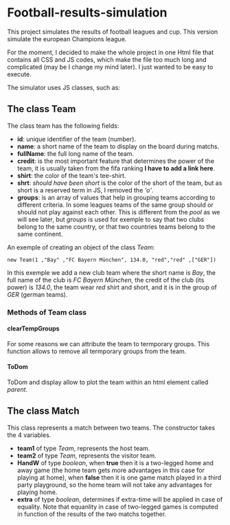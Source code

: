 # Football-results-simulation
This project simulates the results of football leagues and cup. This version simulate the european Champions league. 

For the moment, I decided to make the whole project in one Html file that contains all CSS and JS codes, which make the file too much long and complicated (may be I change my mind later). I just wanted to be easy to execute.

The simulator uses JS classes, such as:

## The class Team
The class team has the following fields:
- **id**: unique identifier of the team (number).
- **name**:  a short name of the team to display on the board during matchs.
- **fullName**: the full long name of the team.
- **credit**: is the most important feature that determines the power of the team, it is usually taken from the fifa ranking **I have to add a link here**.
- **shirt**: the color of the team's tee-shirt.
- **shrt**: *should have been short* is the color of the short of the team, but as short is a reserved term in JS, I removed the *'o'*.
- **groups**: is an array of values that help in grouping teams according to different criteria. In some leagues teams of the same group should or should not play against each other. This is different from the *pool* as we will see later, but *groups* is used for exemple to say that two clubs belong to the same country, or that two countries teams belong to the same continent.

An exemple of creating an object of the class *Team*:
```
new Team(1 ,"Bay" ,"FC Bayern München", 134.0, "red","red" ,["GER"])
```
In this exemple we add a new club team where the short name is *Bay*, the full name of the club is *FC Bayern München*, the credit of the club (its power) is *134.0*, the team wear *red* shirt and short, and it is in the group of *GER* (german teams).

### Methods of Team class

#### clearTempGroups
For some reasons we can attribute the team to termporary groups. This function allows to remove all termporary groups from the team.

#### ToDom
ToDom and display allow to plot the team within an html element called *parent*.

## The class Match
This class represents a match between two teams.
The constructor takes the 4 variables.
- **team1** of type *Team*, represents the host team.
- **team2** of type *Team*, represents the visitor team.
- **HandW** of type *boolean*, when **true** then it is a two-legged home and away game (the home team gets more advantages in this case for playing at home), when **false** then it is one game match played in a third party playground, so the home team will not take any advantages for playing home.
- **extra** of type *boolean*, determines if extra-time will be applied in case of equality. Note that equanlity in case of two-legged games is computed in function of the results of the two matchs together.
	